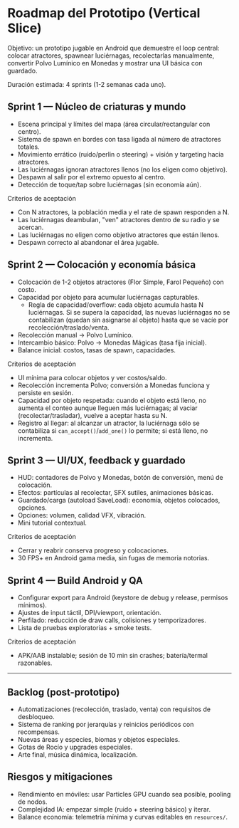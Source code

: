 # Roadmap del Prototipo (Vertical Slice)

Objetivo: un prototipo jugable en Android que demuestre el loop central: colocar atractores, spawnear luciérnagas, recolectarlas manualmente, convertir Polvo Lumínico en Monedas y mostrar una UI básica con guardado.

Duración estimada: 4 sprints (1-2 semanas cada uno).

## Sprint 1 — Núcleo de criaturas y mundo
- Escena principal y límites del mapa (área circular/rectangular con centro).
- Sistema de spawn en bordes con tasa ligada al número de atractores totales.
- Movimiento errático (ruido/perlin o steering) + visión y targeting hacia atractores.
- Las luciérnagas ignoran atractores llenos (no los eligen como objetivo).
- Despawn al salir por el extremo opuesto al centro.
- Detección de toque/tap sobre luciérnagas (sin economía aún).

Criterios de aceptación
- Con N atractores, la población media y el rate de spawn responden a N.
- Las luciérnagas deambulan, "ven" atractores dentro de su radio y se acercan.
- Las luciérnagas no eligen como objetivo atractores que están llenos.
- Despawn correcto al abandonar el área jugable.

## Sprint 2 — Colocación y economía básica
- Colocación de 1-2 objetos atractores (Flor Simple, Farol Pequeño) con costo.
- Capacidad por objeto para acumular luciérnagas capturables.
	- Regla de capacidad/overflow: cada objeto acumula hasta N luciérnagas. Si se supera la capacidad, las nuevas luciérnagas no se contabilizan (quedan sin asignarse al objeto) hasta que se vacíe por recolección/traslado/venta.
- Recolección manual -> Polvo Lumínico.
- Intercambio básico: Polvo -> Monedas Mágicas (tasa fija inicial).
- Balance inicial: costos, tasas de spawn, capacidades.

Criterios de aceptación
- UI mínima para colocar objetos y ver costos/saldo.
- Recolección incrementa Polvo; conversión a Monedas funciona y persiste en sesión.
- Capacidad por objeto respetada: cuando el objeto está lleno, no aumenta el conteo aunque lleguen más luciérnagas; al vaciar (recolectar/trasladar), vuelve a aceptar hasta su N.
 - Registro al llegar: al alcanzar un atractor, la luciérnaga sólo se contabiliza si `can_accept()`/`add_one()` lo permite; si está lleno, no incrementa.

## Sprint 3 — UI/UX, feedback y guardado
- HUD: contadores de Polvo y Monedas, botón de conversión, menú de colocación.
- Efectos: partículas al recolectar, SFX sutiles, animaciones básicas.
- Guardado/carga (autoload SaveLoad): economía, objetos colocados, opciones.
- Opciones: volumen, calidad VFX, vibración.
- Mini tutorial contextual.

Criterios de aceptación
- Cerrar y reabrir conserva progreso y colocaciones.
- 30 FPS+ en Android gama media, sin fugas de memoria notorias.

## Sprint 4 — Build Android y QA
- Configurar export para Android (keystore de debug y release, permisos mínimos).
- Ajustes de input táctil, DPI/viewport, orientación.
- Perfilado: reducción de draw calls, colisiones y temporizadores.
- Lista de pruebas exploratorias + smoke tests.

Criterios de aceptación
- APK/AAB instalable; sesión de 10 min sin crashes; batería/termal razonables.

---

## Backlog (post-prototipo)
- Automatizaciones (recolección, traslado, venta) con requisitos de desbloqueo.
- Sistema de ranking por jerarquías y reinicios periódicos con recompensas.
- Nuevas áreas y especies, biomas y objetos especiales.
- Gotas de Rocío y upgrades especiales.
- Arte final, música dinámica, localización.

## Riesgos y mitigaciones
- Rendimiento en móviles: usar Particles GPU cuando sea posible, pooling de nodos.
- Complejidad IA: empezar simple (ruido + steering básico) y iterar.
- Balance economía: telemetría mínima y curvas editables en `resources/`.
